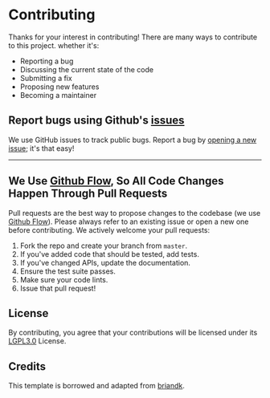 # Contributing

Thanks for your interest in contributing! There are many ways to contribute to this project. whether it's:

- Reporting a bug
- Discussing the current state of the code
- Submitting a fix
- Proposing new features
- Becoming a maintainer

## Report bugs using Github's [issues](https://github.com/sdumetz/coordinates/issues)

We use GitHub issues to track public bugs. Report a bug by [opening a new issue](../../issues); it's that easy!

---

## We Use [Github Flow](https://guides.github.com/introduction/flow/index.html), So All Code Changes Happen Through Pull Requests

Pull requests are the best way to propose changes to the codebase (we use [Github Flow](https://guides.github.com/introduction/flow/index.html)). Please always refer to an existing issue or open a new one before contributing. We actively welcome your pull requests:

1. Fork the repo and create your branch from `master`.
2. If you've added code that should be tested, add tests.
3. If you've changed APIs, update the documentation.
4. Ensure the test suite passes.
5. Make sure your code lints.
6. Issue that pull request!

## License

By contributing, you agree that your contributions will be licensed under its [LGPL3.0](LICENSE) License.

## Credits

This template is borrowed and adapted from [briandk](https://gist.github.com/briandk/3d2e8b3ec8daf5a27a62).
